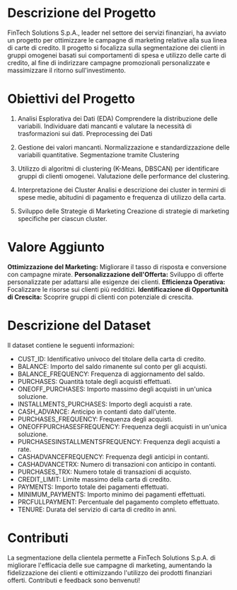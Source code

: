 # Descrizione del Progetto

FinTech Solutions S.p.A., leader nel settore dei servizi finanziari, ha avviato un progetto per ottimizzare le campagne di marketing relative alla sua linea di carte di credito. Il progetto si focalizza sulla segmentazione dei clienti in gruppi omogenei basati sui comportamenti di spesa e utilizzo delle carte di credito, al fine di indirizzare campagne promozionali personalizzate e massimizzare il ritorno sull'investimento.

# Obiettivi del Progetto
1. Analisi Esplorativa dei Dati (EDA)
   Comprendere la distribuzione delle variabili.
   Individuare dati mancanti e valutare la necessità di trasformazioni sui dati.
   Preprocessing dei Dati

2. Gestione dei valori mancanti.
   Normalizzazione e standardizzazione delle variabili quantitative.
   Segmentazione tramite Clustering

3. Utilizzo di algoritmi di clustering (K-Means, DBSCAN) per identificare gruppi di clienti omogenei.
   Valutazione delle performance del clustering.

4. Interpretazione dei Cluster
   Analisi e descrizione dei cluster in termini di spese medie, abitudini di pagamento e frequenza di utilizzo della      carta.

5. Sviluppo delle Strategie di Marketing
   Creazione di strategie di marketing specifiche per ciascun cluster.

# Valore Aggiunto
**Ottimizzazione del Marketing:** Migliorare il tasso di risposta e conversione con campagne mirate.
**Personalizzazione dell'Offerta:** Sviluppo di offerte personalizzate per adattarsi alle esigenze dei clienti.
**Efficienza Operativa:** Focalizzare le risorse sui clienti più redditizi.
**Identificazione di Opportunità di Crescita:** Scoprire gruppi di clienti con potenziale di crescita.

# Descrizione del Dataset

Il dataset contiene le seguenti informazioni:

- CUST_ID: Identificativo univoco del titolare della carta di credito.
- BALANCE: Importo del saldo rimanente sul conto per gli acquisti.
- BALANCE_FREQUENCY: Frequenza di aggiornamento del saldo.
- PURCHASES: Quantità totale degli acquisti effettuati.
- ONEOFF_PURCHASES: Importo massimo degli acquisti in un'unica soluzione.
- INSTALLMENTS_PURCHASES: Importo degli acquisti a rate.
- CASH_ADVANCE: Anticipo in contanti dato dall'utente.
- PURCHASES_FREQUENCY: Frequenza degli acquisti.
- ONEOFFPURCHASESFREQUENCY: Frequenza degli acquisti in un'unica soluzione.
- PURCHASESINSTALLMENTSFREQUENCY: Frequenza degli acquisti a rate.
- CASHADVANCEFREQUENCY: Frequenza degli anticipi in contanti.
- CASHADVANCETRX: Numero di transazioni con anticipo in contanti.
- PURCHASES_TRX: Numero totale di transazioni di acquisto.
- CREDIT_LIMIT: Limite massimo della carta di credito.
- PAYMENTS: Importo totale dei pagamenti effettuati.
- MINIMUM_PAYMENTS: Importo minimo dei pagamenti effettuati.
- PRCFULLPAYMENT: Percentuale del pagamento completo effettuato.
- TENURE: Durata del servizio di carta di credito in anni.
  
# Contributi
La segmentazione della clientela permette a FinTech Solutions S.p.A. di migliorare l'efficacia delle sue campagne di marketing, aumentando la fidelizzazione dei clienti e ottimizzando l'utilizzo dei prodotti finanziari offerti.
Contributi e feedback sono benvenuti! 
